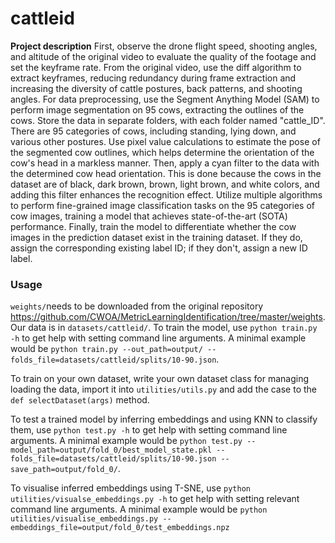 # cattleid

**Project description**
First, observe the drone flight speed, shooting angles, and altitude of the original video to evaluate the quality of the footage and set the keyframe rate.
From the original video, use the diff algorithm to extract keyframes, reducing redundancy during frame extraction and increasing the diversity of cattle postures, back patterns, and shooting angles.
For data preprocessing, use the Segment Anything Model (SAM) to perform image segmentation on 95 cows, extracting the outlines of the cows. Store the data in separate folders, with each folder named "cattle_ID". There are 95 categories of cows, including standing, lying down, and various other postures. Use pixel value calculations to estimate the pose of the segmented cow outlines, which helps determine the orientation of the cow's head in a markless manner. Then, apply a cyan filter to the data with the determined cow head orientation. This is done because the cows in the dataset are of black, dark brown, brown, light brown, and white colors, and adding this filter enhances the recognition effect.
Utilize multiple algorithms to perform fine-grained image classification tasks on the 95 categories of cow images, training a model that achieves state-of-the-art (SOTA) performance. Finally, train the model to differentiate whether the cow images in the prediction dataset exist in the training dataset. If they do, assign the corresponding existing label ID; if they don't, assign a new ID label.

### Usage

`weights/`needs to be downloaded from the original repository <https://github.com/CWOA/MetricLearningIdentification/tree/master/weights>. Our data is in `datasets/cattleid/`. To train the model, use `python train.py -h` to get help with setting command line arguments. A minimal example would be `python train.py --out_path=output/ --folds_file=datasets/cattleid/splits/10-90.json`.&#x20;

To train on your own dataset, write your own dataset class for managing loading the data, import it into `utilities/utils.py` and add the case to the `def selectDataset(args)` method.

To test a trained model by inferring embeddings and using KNN to classify them, use `python test.py -h` to get help with setting command line arguments. A minimal example would be `python test.py --model_path=output/fold_0/best_model_state.pkl --folds_file=datasets/cattleid/splits/10-90.json --save_path=output/fold_0/`.

To visualise inferred embeddings using T-SNE, use `python utilities/visualse_embeddings.py -h` to get help with setting relevant command line arguments. A minimal example would be `python utilities/visualise_embeddings.py --embeddings_file=output/fold_0/test_embeddings.npz`
